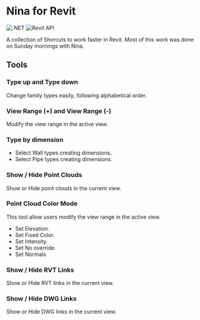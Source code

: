 # Nina for Revit
![.NET](https://img.shields.io/badge/.NET-4.7-green.svg)
![Revit API](https://img.shields.io/badge/RevitAPI-2020-blue.svg)

A collection of Shorcuts to work faster in Revit.
Most of this work was done on Sunday mornings with Nina.

## Tools

### Type up and Type down
Change family types easily, following alphabetical order.

### View Range (+) and View Range (-)
Modify the view range in the active view.

### Type by dimension
- Select Wall types creating dimensions.
- Select Pipe types creating dimensions.

### Show / Hide Point Clouds
Show or Hide point clouds in the current view.

### Point Cloud Color Mode
This tool allow users modify the view range in the active view.
- Set Elevation.
- Set Fixed Color.
- Set Intensity.
- Set No override.
- Set Normals

### Show / Hide RVT Links
Show or Hide RVT links in the current view.

### Show / Hide DWG Links
Show or Hide DWG links in the current view.
